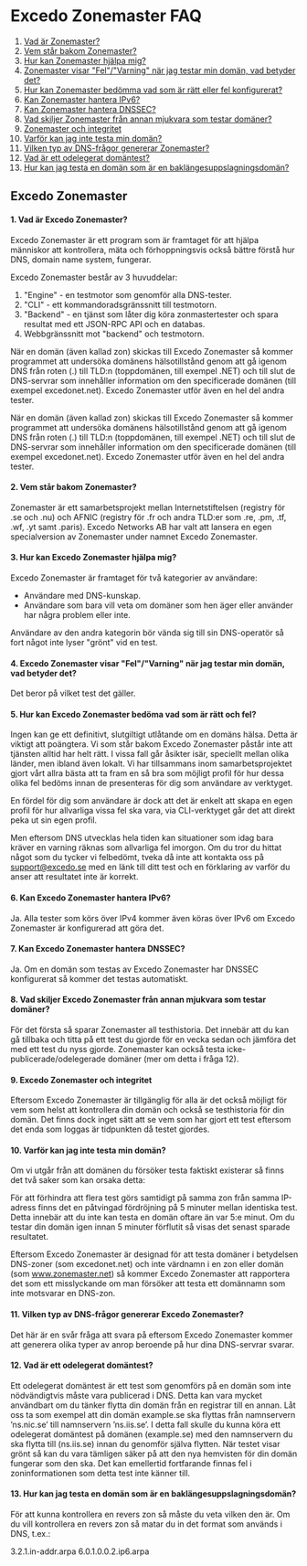 Excedo Zonemaster FAQ
==========

1. [Vad är Zonemaster?](#q1)
2. [Vem står bakom Zonemaster?](#q2)
3. [Hur kan Zonemaster hjälpa mig?](#q3)
4. [Zonemaster visar "Fel"/"Varning" när jag testar min domän, vad betyder det?](#q4)
5. [Hur kan Zonemaster bedömma vad som är rätt eller fel konfigurerat?](#q5)
6. [Kan Zonemaster hantera IPv6?](#q6)
7. [Kan Zonemaster hantera DNSSEC?](#q7)
8. [Vad skiljer Zonemaster från annan mjukvara som testar domäner?](#q8)
9. [Zonemaster och integritet](#q9)
10. [Varför kan jag inte testa min domän?](#q10)
11. [Vilken typ av DNS-frågor genererar Zonemaster?](#q11)
12. [Vad är ett odelegerat domäntest?](#q12)
13. [Hur kan jag testa en domän som är en baklängesuppslagningsdomän?](#q13)

Excedo Zonemaster
----------
#### 1. Vad är Excedo Zonemaster? <a name="q1"></a>

Excedo Zonemaster är ett program som är framtaget för att hjälpa människor att kontrollera, mäta och förhoppningsvis också bättre förstå hur DNS, domain name system, fungerar. 

Excedo Zonemaster består av 3 huvuddelar:

  1. "Engine" - en testmotor som genomför alla DNS-tester.
  2. "CLI" - ett kommandoradsgränssnitt till testmotorn.
  3. "Backend" - en tjänst som låter dig köra zonmastertester och spara resultat med ett
      JSON-RPC API och en databas.
  4. Webbgränssnitt mot "backend" och testmotorn.

När en domän (även kallad zon) skickas till Excedo Zonemaster så kommer programmet att undersöka domänens hälsotillstånd genom att gå igenom DNS från roten (.) till TLD:n (toppdomänen, till exempel .NET) och till slut de DNS-servrar som innehåller information om den specificerade domänen (till exempel excedonet.net). Excedo Zonemaster utför även en hel del andra tester.

När en domän (även kallad zon) skickas till Excedo Zonemaster så kommer programmet att undersöka domänens hälsotillstånd genom att gå igenom DNS från roten (.) till TLD:n (toppdomänen, till exempel .NET) och till slut de DNS-servrar som innehåller information om den specificerade domänen (till exempel excedonet.net). Excedo Zonemaster utför även en hel del andra tester.

#### 2. Vem står bakom Zonemaster? <a name="q2"></a>

Zonemaster är ett samarbetsprojekt mellan Internetstiftelsen (registry för .se och .nu) och AFNIC (registry för .fr och andra TLD:er som .re, .pm, .tf, .wf, .yt samt .paris). Excedo Networks AB har valt att lansera en egen specialversion av Zonemaster under namnet Excedo Zonemaster.

#### 3. Hur kan Excedo Zonemaster hjälpa mig? <a name="q3"></a>

Excedo Zonemaster är framtaget för två kategorier av användare:

  - Användare med DNS-kunskap.
  - Användare som bara vill veta om domäner som hen äger eller 
    använder har några problem eller inte.
    
Användare av den andra kategorin bör vända sig till sin DNS-operatör så fort något inte lyser "grönt" vid en test.

#### 4. Excedo Zonemaster visar "Fel"/"Varning" när jag testar min domän, vad betyder det? <a name="q4"></a>

Det beror på vilket test det gäller.

#### 5. Hur kan Excedo Zonemaster bedöma vad som är rätt och fel? <a name="q5"></a>

Ingen kan ge ett definitivt, slutgiltigt utlåtande om en domäns hälsa. Detta är viktigt att poängtera. Vi som står bakom Excedo Zonemaster påstår inte att tjänsten alltid har helt rätt. I vissa fall går åsikter isär, speciellt mellan olika länder, men ibland även lokalt. Vi har tillsammans inom samarbetsprojektet gjort vårt allra bästa att ta fram en så bra som möjligt profil för hur dessa olika fel bedöms innan de presenteras för dig som användare av verktyget.

En fördel för dig som användare är dock att det är enkelt att skapa en egen profil för hur allvarliga vissa fel ska vara, via CLI-verktyget går det att direkt peka ut sin egen profil.

Men eftersom DNS utvecklas hela tiden kan situationer som idag bara kräver en varning räknas som allvarliga fel imorgon. Om du tror du hittat något som du tycker vi felbedömt, tveka då inte att kontakta oss på support@excedo.se med en länk till ditt test och en förklaring av varför du anser att resultatet inte är korrekt. 

#### 6. Kan Excedo Zonemaster hantera IPv6? <a name="q6"></a>

Ja. Alla tester som körs över IPv4 kommer även köras över IPv6 om Excedo Zonemaster är konfigurerad att göra det.

#### 7. Kan Excedo Zonemaster hantera DNSSEC? <a name="q7"></a>

Ja. Om en domän som testas av Excedo Zonemaster har DNSSEC konfigurerat så kommer det testas automatiskt.

#### 8. Vad skiljer Excedo Zonemaster från annan mjukvara som testar domäner? <a name="q8"></a>
För det första så sparar Zonemaster all testhistoria. Det innebär att du kan gå tillbaka och titta på ett test du gjorde för en vecka sedan och jämföra det med ett test du nyss gjorde.
Zonemaster kan också testa icke-publicerade/odelegerade domäner (mer om detta i fråga 12).

#### 9. Excedo Zonemaster och integritet <a name="q9"></a>

Eftersom Excedo Zonemaster är tillgänglig för alla är det också möjligt för vem som helst att kontrollera din domän och också se testhistoria för din domän. Det finns dock inget sätt att se vem som har gjort ett test eftersom det enda som loggas är tidpunkten då testet gjordes.

#### 10. Varför kan jag inte testa min domän? <a name="q10"></a>

Om vi utgår från att domänen du försöker testa faktiskt existerar så finns det två saker som kan orsaka detta:

För att förhindra att flera test görs samtidigt på samma zon från samma IP-adress finns det en påtvingad fördröjning på 5 minuter mellan identiska test. Detta innebär att du inte kan testa en domän oftare än var 5:e minut. Om du testar din domän igen innan 5 minuter förflutit så visas det senast sparade resultatet.

Eftersom Excedo Zonemaster är designad för att testa domäner i betydelsen DNS-zoner (som excedonet.net) och inte värdnamn i en zon eller domän (som www.zonemaster.net) så kommer Excedo Zonemaster att rapportera det som ett misslyckande om man försöker att testa ett domännamn som inte motsvarar en DNS-zon.

#### 11. Vilken typ av DNS-frågor genererar Excedo Zonemaster? <a name="q11"></a>

Det här är en svår fråga att svara på eftersom Excedo Zonemaster kommer att generera olika typer av anrop beroende på hur dina DNS-servrar svarar.

#### 12. Vad är ett odelegerat domäntest? <a name="q12"></a>

Ett odelegerat domäntest är ett test som genomförs på en domän som inte nödvändigtvis måste vara publicerad i DNS. Detta kan vara mycket användbart om du tänker flytta din domän från en registrar till en annan. Låt oss ta som exempel att din domän example.se ska flyttas från namnservern ’ns.nic.se’ till namnservern ’ns.iis.se’. I detta fall skulle du kunna köra ett odelegerat domäntest på domänen (example.se) med den namnservern du ska flytta till (ns.iis.se) innan du genomför själva flytten. När testet visar grönt så kan du vara tämligen säker på att den nya hemvisten för din domän fungerar som den ska. Det kan emellertid fortfarande finnas fel i zoninformationen som detta test inte känner till.

#### 13. Hur kan jag testa en domän som är en baklängesuppslagningsdomän? <a name="q13"></a>
För att kunna kontrollera en revers zon så måste du veta vilken den är. Om du vill kontrollera en revers zon så matar du in det format som används i DNS, t.ex.:

3.2.1.in-addr.arpa
6.0.1.0.0.2.ip6.arpa
